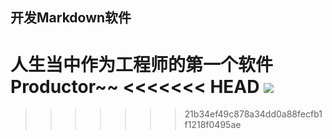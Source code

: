 ## 开发Markdown软件



人生当中作为工程师的第一个软件Productor~~
<<<<<<< HEAD
![
![](README_md_files/47820300-dcef-11ec-b89b-b1ca0d6e112d.jpeg?v=1&type=image)](README_md_files/0a513d70-dcf4-11ec-b275-299ef2621a5c.jpeg?v=1&type=image)
=======
>>>>>>> 21b34ef49c878a34dd0a88fecfb1f1218f0495ae
